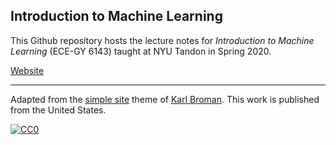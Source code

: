 ## Introduction to Machine Learning

This Github repository hosts the lecture notes for *Introduction to Machine Learning* (ECE-GY 6143) taught at NYU Tandon in Spring 2020.

[Website](https://chinmayhegde.github.io/introml-notes-sp2020/)

---

Adapted from the [simple site](https://github.com/kbroman/simple_site) theme of
[Karl Broman](https://github.com/kbroman). This work is published from the United States.

[![CC0](https://i.creativecommons.org/p/zero/1.0/88x31.png)](https://creativecommons.org/publicdomain/zero/1.0/)
